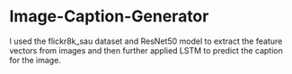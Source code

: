 # Image-Caption-Generator
I used the flickr8k_sau dataset and ResNet50 model to extract the feature vectors from images and then further applied LSTM to predict the caption for the image.
